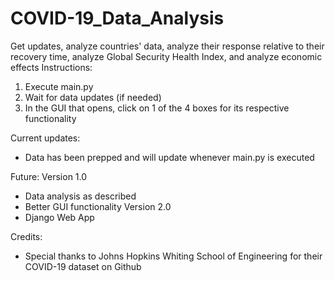 # COVID-19_Data_Analysis
Get updates, analyze countries' data, analyze their response relative to their recovery time, analyze Global Security Health Index, and analyze economic effects
Instructions:
1) Execute main.py
2) Wait for data updates (if needed)
3) In the GUI that opens, click on 1 of the 4 boxes for its respective functionality

Current updates:
- Data has been prepped and will update whenever main.py is executed

Future:
Version 1.0
- Data analysis as described
- Better GUI functionality
Version 2.0
- Django Web App

Credits:
- Special thanks to Johns Hopkins Whiting School of Engineering for their COVID-19 dataset on Github
